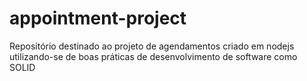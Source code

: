 # appointment-project
Repositório destinado ao projeto de agendamentos criado em nodejs utilizando-se de boas práticas de desenvolvimento de software como SOLID

